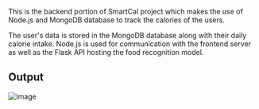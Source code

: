 This is the backend portion of SmartCal project which makes the use of Node.js and MongoDB database to track the calories of the users. 

The user's data is stored in the MongoDB database along with their daily calorie intake. Node.js is used for communication with the frontend server as well as the Flask API hosting the food recognition model.

## Output ##
![image](https://github.com/user-attachments/assets/60b44fbe-6292-4c07-93c8-95db0a449242)
